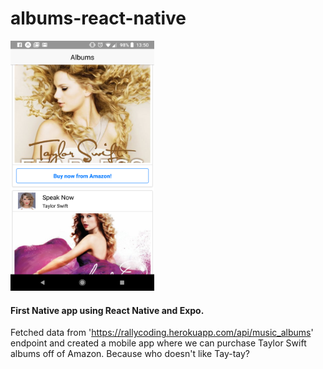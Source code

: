 # albums-react-native


  <img 
    src='https://raw.githubusercontent.com/czhu6515/albums-react-native/master/assets/Screenshot_20181203-135024.png'
    alt='taylor swift albums'
    height=400
    width=230
  />





#### First Native app using React Native and Expo.




Fetched data from 'https://rallycoding.herokuapp.com/api/music_albums' endpoint and created a mobile app where we can purchase Taylor Swift albums off of Amazon. Because who doesn't like Tay-tay?
